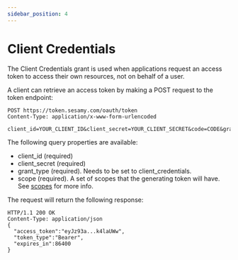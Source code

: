 ```yaml
---
sidebar_position: 4
---
```


# Client Credentials

The Client Credentials grant is used when applications request an access token to access their own resources, not on behalf of a user.

A client can retrieve an access token by making a POST request to the token endpoint:

```
POST https://token.sesamy.com/oauth/token
Content-Type: application/x-www-form-urlencoded

client_id=YOUR_CLIENT_ID&client_secret=YOUR_CLIENT_SECRET&code=CODE&grant_type=client_credentials
```

The following query properties are available:

- client_id (required)
- client_secret (required)
- grant_type (required). Needs to be set to client_credentials.
- scope (required). A set of scopes that the generating token will have. See [scopes](/docs//authentication/scopes.md) for more info.

The request will return the following response:

```
HTTP/1.1 200 OK
Content-Type: application/json
{
  "access_token":"eyJz93a...k4laUWw",
  "token_type":"Bearer",
  "expires_in":86400
}
```
